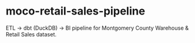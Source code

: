 # moco-retail-sales-pipeline
ETL → dbt (DuckDB) → BI pipeline for Montgomery County Warehouse & Retail Sales dataset.
